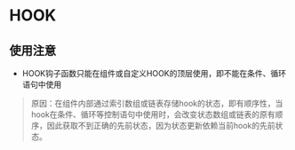 # HOOK

## 使用注意

- HOOK钩子函数只能在组件或自定义HOOK的顶层使用，即不能在条件、循环语句中使用

> 原因：在组件内部通过索引数组或链表存储hook的状态，即有顺序性，当hook在条件、循环等控制语句中使用时，会改变状态数组或链表的原有顺序，因此获取不到正确的先前状态，因为状态更新依赖当前hook的先前状态。